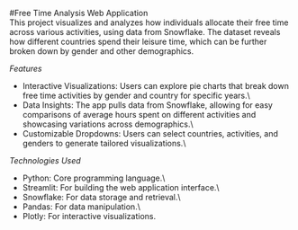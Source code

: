 #Free Time Analysis Web Application\
This project visualizes and analyzes how individuals allocate their free time across various activities, using data from Snowflake. The dataset reveals how different countries spend their leisure time, which can be further broken down by gender and other demographics.

*Features*
* Interactive Visualizations: Users can explore pie charts that break down free time activities by gender and country for specific years.\
* Data Insights: The app pulls data from Snowflake, allowing for easy comparisons of average hours spent on different activities and showcasing variations across demographics.\
* Customizable Dropdowns: Users can select countries, activities, and genders to generate tailored visualizations.\

*Technologies Used*
* Python: Core programming language.\
* Streamlit: For building the web application interface.\
* Snowflake: For data storage and retrieval.\
* Pandas: For data manipulation.\
* Plotly: For interactive visualizations.
